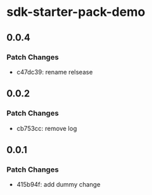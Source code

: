 # sdk-starter-pack-demo

## 0.0.4

### Patch Changes

- c47dc39: rename relsease

## 0.0.2

### Patch Changes

- cb753cc: remove log

## 0.0.1

### Patch Changes

- 415b94f: add dummy change
